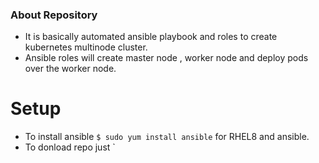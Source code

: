 ### About Repository

- It is basically automated ansible playbook and roles  to create kubernetes multinode cluster.
- Ansible roles will create master node , worker node and deploy pods over the worker node.

# Setup

- To install ansible `$ sudo yum install ansible` for RHEL8 and ansible.
- To donload repo just `
